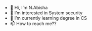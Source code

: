 - 👋 Hi, I’m N.Abisha
- 👀 I’m interested in System security
- 🌱 I’m currently learning degree in CS
- 📫 How to reach me??
